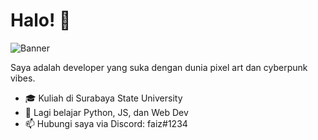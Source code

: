 # Halo! 👋

![Banner]([https://i.imgur.com/xxxxxxx.gif](https://media.giphy.com/media/v1.Y2lkPWVjZjA1ZTQ3bmFxbXVkNXV5OTRuYWJ4ZGxoNXY4Z2c2aXBqNm5xNGlyOG0zMjFjaCZlcD12MV9naWZzX3NlYXJjaCZjdD1n/3o7btRkeE7RtAq8DnO/giphy.gif))

Saya adalah developer yang suka dengan dunia pixel art dan cyberpunk vibes.

- 🎓 Kuliah di Surabaya State University
- 🌱 Lagi belajar Python, JS, dan Web Dev
- 📫 Hubungi saya via Discord: faiz#1234
